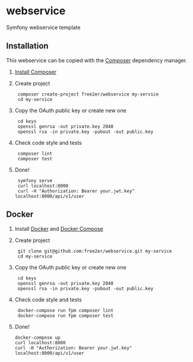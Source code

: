 # webservice
Symfony webservice template

## Installation
This webservice can be copied with the [Composer](https://getcomposer.org/) dependency manager.

1. [Install Composer](https://getcomposer.org/doc/00-intro.md)

2. Create project

        composer create-project free2er/webservice my-service
        cd my-service

3. Copy the OAuth public key or create new one

        cd keys
        openssl genrsa -out private.key 2048
        openssl rsa -in private.key -pubout -out public.key

4. Check code style and tests

        composer lint
        composer test

5. Done!

        symfony serve
        curl localhost:8000
        curl -H "Authorization: Bearer your.jwt.key" localhost:8000/api/v1/user

## Docker

1. Install 
        [Docker](https://docs.docker.com/install/) and 
        [Docker Compose](https://docs.docker.com/compose/install/)

2. Create project

        git clone git@github.com:free2er/webservice.git my-service
        cd my-service

3. Copy the OAuth public key or create new one

        cd keys
        openssl genrsa -out private.key 2048
        openssl rsa -in private.key -pubout -out public.key

4. Check code style and tests

        docker-compose run fpm composer lint
        docker-compose run fpm composer test

5.  Done!

        docker-compose up
        curl localhost:8000
        curl -H "Authorization: Bearer your.jwt.key" localhost:8000/api/v1/user
